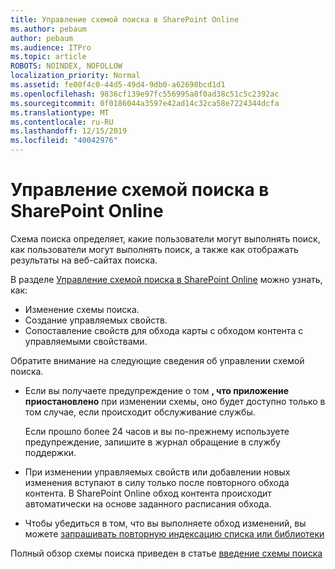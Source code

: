 ```yaml
---
title: Управление схемой поиска в SharePoint Online
ms.author: pebaum
author: pebaum
ms.audience: ITPro
ms.topic: article
ROBOTS: NOINDEX, NOFOLLOW
localization_priority: Normal
ms.assetid: fe00f4c0-44d5-49d4-9db0-a62698bcd1d1
ms.openlocfilehash: 9836cf139e97fc556995a8f0ad38c51c5c2392ac
ms.sourcegitcommit: 0f0186044a3597e42ad14c32ca58e7224344dcfa
ms.translationtype: MT
ms.contentlocale: ru-RU
ms.lasthandoff: 12/15/2019
ms.locfileid: "40042976"
---
```

# <a name="manage-search-schema-in-sharepoint-online"></a>Управление схемой поиска в SharePoint Online

Схема поиска определяет, какие пользователи могут выполнять поиск, как пользователи могут выполнять поиск, а также как отображать результаты на веб-сайтах поиска. 

В разделе [Управление схемой поиска в SharePoint Online](https://docs.microsoft.com/sharepoint/manage-search-schema) можно узнать, как: 
- Изменение схемы поиска.
- Создание управляемых свойств.
- Сопоставление свойств для обхода карты с обходом контента с управляемыми свойствами.

Обратите внимание на следующие сведения об управлении схемой поиска.

- Если вы получаете предупреждение о том **, что приложение приостановлено** при изменении схемы, оно будет доступно только в том случае, если происходит обслуживание службы. 

    Если прошло более 24 часов и вы по-прежнему используете предупреждение, запишите в журнал обращение в службу поддержки.
- При изменении управляемых свойств или добавлении новых изменения вступают в силу только после повторного обхода контента. В SharePoint Online обход контента происходит автоматически на основе заданного расписания обхода.
- Чтобы убедиться в том, что вы выполняете обход изменений, вы можете [запрашивать повторную индексацию списка или библиотеки](https://docs.microsoft.com/sharepoint/manage-search-schema#request-re-indexing-of-a-document-library-or-list) 

Полный обзор схемы поиска приведен в статье [введение схемы поиска](https://blogs.technet.microsoft.com/tothesharepoint/2012/11/25/introducing-search-schema-for-sharepoint-2013/) 


